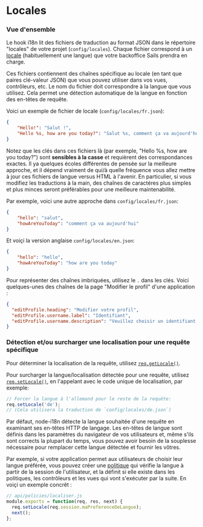 # Locales

### Vue d'ensemble

Le hook i18n lit des fichiers de traduction au format JSON dans le répertoire "locales" de votre projet (`config/locales`). Chaque fichier correspond à un [locale](https://fr.wikipedia.org/wiki/Param%C3%A8tres_r%C3%A9gionaux) (habituellement une langue) que votre backoffice Sails prendra en charge.

Ces fichiers contiennent des chaînes spécifique au locale (en tant que paires clé-valeur JSON) que vous pouvez utiliser dans vos vues, contrôleurs, etc. Le nom du fichier doit correspondre à la langue que vous utilisez. Cela permet une détection automatique de la langue en fonction des en-têtes de requête.

Voici un exemple de fichier de locale (`config/locales/fr.json`):
```json
{
    "Hello!": "Salut !",
    "Hello %s, how are you today?": "Salut %s, comment ça va aujourd'hui ?"
}
```

Notez que les clés dans ces fichiers là (par exemple, "Hello %s, how are you today?") sont **sensibles à la casse** et requièrent des correspondances exactes. Il ya quelques écoles différentes de pensée sur la meilleure approche, et il dépend vraiment de qui/à quelle fréquence vous allez mettre à jour ces fichiers de langue versus HTML à l'avenir. En particulier, si vous modifiez les traductions à la main, des chaînes de caractéres plus simples et plus minces seront préférables pour une meilleure maintenabilité.

Par exemple, voici une autre approche dans `config/locales/fr.json`:

```json
{
    "hello": "salut",
    "howAreYouToday": "comment ça va aujourd'hui"
}
```

Et voiçi la version anglaise `config/locales/en.json`:

```json
{
    "hello": "hello",
    "howAreYouToday": "how are you today"
}
```

Pour représenter des chaînes imbriquées, utilisez le `.` dans les clés. Voici quelques-unes des chaînes de la page "Modifier le profil" d'une application :

``` json
{
  "editProfile.heading": "Modifier votre profil",
  "editProfile.username.label": "Identifiant",
  "editProfile.username.description": "Veuillez choisir un identifiant unique."
}
```

### Détection et/ou surcharger une localisation pour une requête spécifique

Pour déterminer la localisation de la requête, utilisez [`req.getLocale()`](https://github.com/mashpie/i18n-node#getlocale).

Pour surcharger la langue/localisation détectée pour une requête, utilisez [`req.setLocale()`](https://github.com/mashpie/i18n-node#setlocale), en l'appelant avec le code unique de localisation, par exemple:

```js
// Forcer la langue à l'allemand pour le reste de la requête:
req.setLocale('de');
// (Cela utilisera la traduction de `config/locales/de.json`)
```

Par défaut, node-i18n détecte la langue souhaitée d'une requête en examinant ses en-têtes HTTP de langage. Les en-têtes de langue sont définis dans les paramètres du navigateur de vos utilisateurs et, même s'ils sont corrects la plupart du temps, vous pouvez avoir besoin de la souplesse nécessaire pour remplacer cette langue détectée et fournir les vôtres.

Par exemple, si votre application permet aux utilisateurs de choisir leur langue préférée, vous pouvez créer une [politique](http://sailsjs.com/documentation/concepts/Policies) qui vérifie la langue à partir de la session de l'utilisateur, et la définit si elle existe dans les politiques, les contrôleurs et les vues qui vont s'exécuter par la suite. En voiçi un exemple concrêt :

```js
// api/policies/localiser.js
module.exports = function(req, res, next) {
  req.setLocale(req.session.maPreferenceDeLangue);
  next();
};
```

<docmeta name="displayName" value="Locales">
